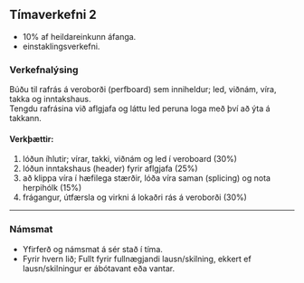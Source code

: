 ## Tímaverkefni 2

- 10% af heildareinkunn áfanga.
- einstaklingsverkefni.


### Verkefnalýsing
Búðu til rafrás á veroborði (perfboard) sem inniheldur; led, viðnám, víra, takka og inntakshaus.<br>
Tengdu rafrásina við aflgjafa og láttu led peruna loga með því að ýta á takkann.
<!-- ![Sýnidæmi, mynd]() -->

#### Verkþættir:
  1. lóðun íhlutir; vírar, takki, viðnám og led í veroboard (30%)
  1. lóðun inntakshaus (header) fyrir aflgjafa (25%)
  1. að klippa víra í hæfilega stærðir, lóða víra saman (splicing) og nota herpihólk (15%)
  1. frágangur, útfærsla og virkni á lokaðri rás á veroborði (30%)

 <!-- 1. festa hausenda á fjölþættan vír með töng (2%) -->

---

### Námsmat
- Yfirferð og námsmat á sér stað í tíma. 
- Fyrir hvern lið; Fullt fyrir fullnægjandi lausn/skilning, ekkert ef lausn/skilningur er ábótavant eða vantar. <br>

<!-- 
Hvaða hitastig er gott að nota fyrir lóðun á LED? sjá [LED datasheet](https://learn.adafruit.com/all-about-leds/the-led-datasheet)
-->
